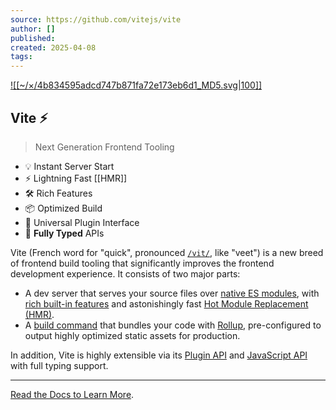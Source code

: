 ```yaml
---
source: https://github.com/vitejs/vite
author: []
published: 
created: 2025-04-08
tags:
---
```

[![[~/×/4b834595adcd747b871fa72e173eb6d1_MD5.svg|100]]](https://vite.dev/)
## Vite ⚡

> Next Generation Frontend Tooling

- 💡 Instant Server Start
- ⚡️ Lightning Fast [[HMR]]
- 🛠️ Rich Features
- 📦 Optimized Build
- 🔩 Universal Plugin Interface
- 🔑 **Fully Typed** APIs

Vite (French word for "quick", pronounced [`/vit/`](https://cdn.jsdelivr.net/gh/vitejs/vite@main/docs/public/vite.mp3), like "veet") is a new breed of frontend build tooling that significantly improves the frontend development experience. It consists of two major parts:

- A dev server that serves your source files over [native ES modules](https://developer.mozilla.org/en-US/docs/Web/JavaScript/Guide/Modules), with [rich built-in features](https://vite.dev/guide/features.html) and astonishingly fast [Hot Module Replacement (HMR)](https://vite.dev/guide/features.html#hot-module-replacement).
- A [build command](https://vite.dev/guide/build.html) that bundles your code with [Rollup](https://rollupjs.org/), pre-configured to output highly optimized static assets for production.

In addition, Vite is highly extensible via its [Plugin API](https://vite.dev/guide/api-plugin.html) and [JavaScript API](https://vite.dev/guide/api-javascript.html) with full typing support.

___
[Read the Docs to Learn More](https://vite.dev/).